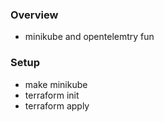 ### Overview
* minikube and opentelemtry fun


### Setup
* make minikube
* terraform init
* terraform apply
